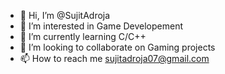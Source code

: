 - 👋 Hi, I’m @SujitAdroja
- 👀 I’m interested in Game Developement
- 🌱 I’m currently learning C/C++
- 💞️ I’m looking to collaborate on Gaming projects
- 📫 How to reach me sujitadroja07@gmail.com

<!---
SujitAdroja/SujitAdroja is a ✨ special ✨ repository because its `README.md` (this file) appears on your GitHub profile.
You can click the Preview link to take a look at your changes.
--->
